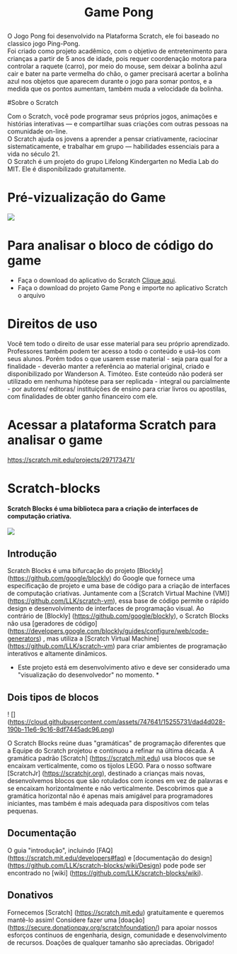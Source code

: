 # <p align="center">  &nbsp; Game Pong &nbsp;   </p>
O Jogo Pong foi desenvolvido na Plataforma Scratch, ele foi baseado no classico jogo Ping-Pong. <br>
Foi criado como projeto acadêmico, com o objetivo de entretenimento para crianças a partir de 5 anos de idade, pois requer coordenação motora para controlar a raquete (carro), por meio do mouse, sem deixar a bolinha azul cair e bater na parte vermelha do chão, o gamer precisará acertar a bolinha azul nos objetos que aparecem durante o jogo para somar pontos, e a medida que os pontos aumentam, também muda a velocidade da bolinha.

#Sobre o Scratch

Com o Scratch, você pode programar seus próprios jogos, animações e histórias interativas — e compartilhar suas criações com outras pessoas na comunidade on-line.
<br>
O Scratch ajuda os jovens a aprender a pensar criativamente, raciocinar sistematicamente, e trabalhar em grupo — habilidades essenciais para a vida no século 21.
<br>
O Scratch é um projeto do grupo Lifelong Kindergarten no Media Lab do MIT. Ele é disponibilizado gratuitamente.

# Pré-vizualização do Game

![](https://github.com/Wanderson-A-Timoteo/Pong-Game/blob/master/Interface-Game-Pong.jpg)

# Para analisar o bloco de código do game

* Faça o download do aplicativo do Scratch [Clique aqui](https://scratch.mit.edu/download).<br>
* Faça o download do projeto Game Pong e importe no aplicativo Scratch o arquivo 

# Direitos de uso
Você tem todo o direito de usar esse material para seu próprio aprendizado. Professores também podem ter acesso a todo o conteúdo e usá-los com seus alunos. Porém todos o que usarem esse material - seja para qual for a finalidade - deverão manter a referência ao material original, criado e disponibilizado por Wanderson A. Timóteo. Este conteúdo não poderá ser utilizado em nenhuma hipótese para ser replicada - integral ou parcialmente - por autores/ editoras/ instituições de ensino para criar livros ou apostilas, com finalidades de obter ganho financeiro com ele.
# Acessar a plataforma Scratch para analisar o game
https://scratch.mit.edu/projects/297173471/


# Scratch-blocks
#### Scratch Blocks é uma biblioteca para a criação de interfaces de computação criativa.

![](https://cloud.githubusercontent.com/assets/747641/15227351/c37c09da-1854-11e6-8dc7-9a298f2b1f01.jpg)

## Introdução
Scratch Blocks é uma bifurcação do projeto [Blockly] (https://github.com/google/blockly) do Google que fornece uma especificação de projeto e uma base de código para a criação de interfaces de computação criativas. Juntamente com a [Scratch Virtual Machine (VM)] (https://github.com/LLK/scratch-vm), essa base de código permite o rápido design e desenvolvimento de interfaces de programação visual. Ao contrário de [Blockly] (https://github.com/google/blockly), o Scratch Blocks não usa [geradores de código] (https://developers.google.com/blockly/guides/configure/web/code-generators) , mas utiliza a [Scratch Virtual Machine] (https://github.com/LLK/scratch-vm) para criar ambientes de programação interativos e altamente dinâmicos.

* Este projeto está em desenvolvimento ativo e deve ser considerado uma "visualização do desenvolvedor" no momento. *

## Dois tipos de blocos
! [] (https://cloud.githubusercontent.com/assets/747641/15255731/dad4d028-190b-11e6-9c16-8df7445adc96.png)

O Scratch Blocks reúne duas "gramáticas" de programação diferentes que a Equipe do Scratch projetou e continuou a refinar na última década. A gramática padrão [Scratch] (https://scratch.mit.edu) usa blocos que se encaixam verticalmente, como os tijolos LEGO. Para o nosso software [ScratchJr] (https://scratchjr.org), destinado a crianças mais novas, desenvolvemos blocos que são rotulados com ícones em vez de palavras e se encaixam horizontalmente e não verticalmente. Descobrimos que a gramática horizontal não é apenas mais amigável para programadores iniciantes, mas também é mais adequada para dispositivos com telas pequenas.

## Documentação
O guia "introdução", incluindo [FAQ] (https://scratch.mit.edu/developers#faq) e [documentação do design] (https://github.com/LLK/scratch-blocks/wiki/Design) pode pode ser encontrado no [wiki] (https://github.com/LLK/scratch-blocks/wiki).

## Donativos
Fornecemos [Scratch] (https://scratch.mit.edu) gratuitamente e queremos mantê-lo assim! Considere fazer uma [doação] (https://secure.donationpay.org/scratchfoundation/) para apoiar nossos esforços contínuos de engenharia, design, comunidade e desenvolvimento de recursos. Doações de qualquer tamanho são apreciadas. Obrigado!
